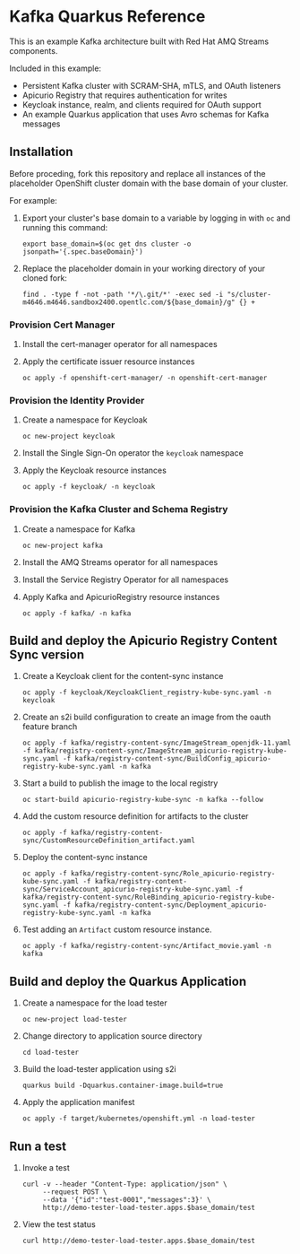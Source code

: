 # Kafka Quarkus Reference

This is an example Kafka architecture built with Red Hat AMQ Streams components.

Included in this example:
- Persistent Kafka cluster with SCRAM-SHA, mTLS, and OAuth listeners
- Apicurio Registry that requires authentication for writes
- Keycloak instance, realm, and clients required for OAuth support
- An example Quarkus application that uses Avro schemas for Kafka messages

## Installation

Before proceding, fork this repository and replace all instances of the placeholder OpenShift cluster domain with the base domain of your cluster.

For example:

1. Export your cluster's base domain to a variable by logging in with `oc` and running this command:

   `export base_domain=$(oc get dns cluster -o jsonpath='{.spec.baseDomain}')`

2. Replace the placeholder domain in your working directory of your cloned fork:

   `find . -type f -not -path '*/\.git/*' -exec sed -i "s/cluster-m4646.m4646.sandbox2400.opentlc.com/${base_domain}/g" {} +`

### Provision Cert Manager

1. Install the cert-manager operator for all namespaces

2. Apply the certificate issuer resource instances

   `oc apply -f openshift-cert-manager/ -n openshift-cert-manager`

### Provision the Identity Provider

1. Create a namespace for Keycloak

   `oc new-project keycloak`

2. Install the Single Sign-On operator the `keycloak` namespace

3. Apply the Keycloak resource instances

   `oc apply -f keycloak/ -n keycloak`

### Provision the Kafka Cluster and Schema Registry

1. Create a namespace for Kafka
   
   `oc new-project kafka`

2. Install the AMQ Streams operator for all namespaces

3. Install the Service Registry Operator for all namespaces

4. Apply Kafka and ApicurioRegistry resource instances

   `oc apply -f kafka/ -n kafka`

## Build and deploy the Apicurio Registry Content Sync version

1. Create a Keycloak client for the content-sync instance

   `oc apply -f keycloak/KeycloakClient_registry-kube-sync.yaml -n keycloak`

2. Create an s2i build configuration to create an image from the oauth feature branch

   `oc apply -f kafka/registry-content-sync/ImageStream_openjdk-11.yaml -f kafka/registry-content-sync/ImageStream_apicurio-registry-kube-sync.yaml -f kafka/registry-content-sync/BuildConfig_apicurio-registry-kube-sync.yaml -n kafka`

3. Start a build to publish the image to the local registry

   `oc start-build apicurio-registry-kube-sync -n kafka --follow`

4. Add the custom resource definition for artifacts to the cluster

   `oc apply -f kafka/registry-content-sync/CustomResourceDefinition_artifact.yaml`

5. Deploy the content-sync instance

   `oc apply -f kafka/registry-content-sync/Role_apicurio-registry-kube-sync.yaml -f kafka/registry-content-sync/ServiceAccount_apicurio-registry-kube-sync.yaml -f kafka/registry-content-sync/RoleBinding_apicurio-registry-kube-sync.yaml -f kafka/registry-content-sync/Deployment_apicurio-registry-kube-sync.yaml -n kafka`

6. Test adding an `Artifact` custom resource instance.

   `oc apply -f kafka/registry-content-sync/Artifact_movie.yaml -n kafka`


## Build and deploy the Quarkus Application

1. Create a namespace for the load tester

   `oc new-project load-tester`

2. Change directory to application source directory

   `cd load-tester`

3. Build the load-tester application using s2i

   `quarkus build -Dquarkus.container-image.build=true`

4. Apply the application manifest

   `oc apply -f target/kubernetes/openshift.yml -n load-tester`
   
## Run a test

1. Invoke a test

   ```
   curl -v --header "Content-Type: application/json" \
        --request POST \
        --data '{"id":"test-0001","messages":3}' \
        http://demo-tester-load-tester.apps.$base_domain/test
   ```

2. View the test status

   `curl http://demo-tester-load-tester.apps.$base_domain/test`